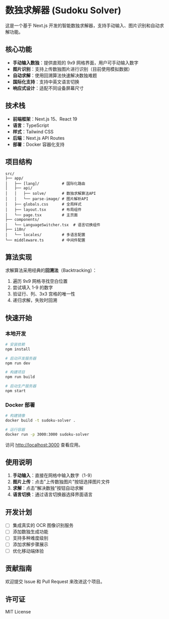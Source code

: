 # 数独求解器 (Sudoku Solver)

这是一个基于 Next.js 开发的智能数独求解器，支持手动输入、图片识别和自动求解功能。

## 核心功能

- **手动输入数独**：提供直观的 9x9 网格界面，用户可手动输入数字
- **图片识别**：支持上传数独图片进行识别（目前使用模拟数据）  
- **自动求解**：使用回溯算法快速解决数独难题
- **国际化支持**：支持中英文语言切换
- **响应式设计**：适配不同设备屏幕尺寸

## 技术栈

- **前端框架**：Next.js 15、React 19
- **语言**：TypeScript
- **样式**：Tailwind CSS
- **后端**：Next.js API Routes
- **部署**：Docker 容器化支持

## 项目结构

```
src/
├── app/
│   ├── [lang]/          # 国际化路由
│   ├── api/
│   │   ├── solve/       # 数独求解算法API
│   │   └── parse-image/ # 图片解析API
│   ├── globals.css      # 全局样式
│   ├── layout.tsx       # 布局组件
│   └── page.tsx         # 主页面
├── components/
│   └── LanguageSwitcher.tsx  # 语言切换组件
├── i18n/
│   └── locales/         # 多语言配置
└── middleware.ts        # 中间件配置
```

## 算法实现

求解算法采用经典的**回溯法**（Backtracking）：
1. 遍历 9x9 网格寻找空白位置
2. 尝试填入 1-9 的数字
3. 验证行、列、3x3 宫格的唯一性
4. 递归求解，失败时回溯

## 快速开始

### 本地开发

```bash
# 安装依赖
npm install

# 启动开发服务器
npm run dev

# 构建项目
npm run build

# 启动生产服务器
npm start
```

### Docker 部署

```bash
# 构建镜像
docker build -t sudoku-solver .

# 运行容器
docker run -p 3000:3000 sudoku-solver
```

访问 [http://localhost:3000](http://localhost:3000) 查看应用。

## 使用说明

1. **手动输入**：直接在网格中输入数字（1-9）
2. **图片上传**：点击"上传数独图片"按钮选择图片文件
3. **求解**：点击"解决数独"按钮自动求解
4. **语言切换**：通过语言切换器选择界面语言

## 开发计划

- [ ] 集成真实的 OCR 图像识别服务
- [ ] 添加数独生成功能
- [ ] 支持多种难度级别
- [ ] 添加求解步骤展示
- [ ] 优化移动端体验

## 贡献指南

欢迎提交 Issue 和 Pull Request 来改进这个项目。

## 许可证

MIT License
